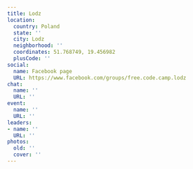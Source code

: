 ```yaml
---
title: Lodz
location:
  country: Poland
  state: ''
  city: Lodz
  neighborhood: ''
  coordinates: 51.768749, 19.456982
  plusCode: ''
social:
  name: Facebook page
  URL: https://www.facebook.com/groups/free.code.camp.lodz
chat:
  name: ''
  URL: ''
event:
  name: ''
  URL: ''
leaders:
- name: ''
  URL: ''
photos:
  old: ''
  cover: ''
---
```


